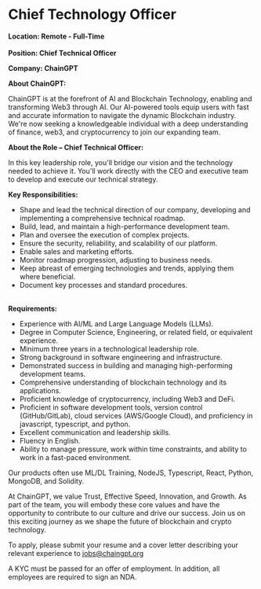 # Chief Technology Officer

**Location: Remote - Full-Time**\
\
**Position: Chief Technical Officer**

**Company: ChainGPT**



**About ChainGPT:**

ChainGPT is at the forefront of AI and Blockchain Technology, enabling and transforming Web3 through AI. Our AI-powered tools equip users with fast and accurate information to navigate the dynamic Blockchain industry. We're now seeking a knowledgeable individual with a deep understanding of finance, web3, and cryptocurrency to join our expanding team.

**About the Role – Chief Technical Officer:**

In this key leadership role, you'll bridge our vision and the technology needed to achieve it. You'll work directly with the CEO and executive team to develop and execute our technical strategy.

**Key Responsibilities:**

* Shape and lead the technical direction of our company, developing and implementing a comprehensive technical roadmap.
* Build, lead, and maintain a high-performance development team.
* Plan and oversee the execution of complex projects.
* Ensure the security, reliability, and scalability of our platform.
* Enable sales and marketing efforts.
* Monitor roadmap progression, adjusting to business needs.
* Keep abreast of emerging technologies and trends, applying them where beneficial.
* Document key processes and standard procedures.

\
**Requirements:**

* Experience with AI/ML and Large Language Models (LLMs).
* Degree in Computer Science, Engineering, or related field, or equivalent experience.
* Minimum three years in a technological leadership role.
* Strong background in software engineering and infrastructure.
* Demonstrated success in building and managing high-performing development teams.
* Comprehensive understanding of blockchain technology and its applications.
* Proficient knowledge of cryptocurrency, including Web3 and DeFi.
* Proficient in software development tools, version control (GitHub/GitLab), cloud services (AWS/Google Cloud), and proficiency in javascript, typescript, and python.
* Excellent communication and leadership skills.
* Fluency in English.
* Ability to manage pressure, work within time constraints, and ability to work in a fast-paced environment.

Our products often use ML/DL Training, NodeJS, Typescript, React, Python, MongoDB, and Solidity.

At ChainGPT, we value Trust, Effective Speed, Innovation, and Growth. As part of the team, you will embody these core values and have the opportunity to contribute to our culture and drive our success. Join us on this exciting journey as we shape the future of blockchain and crypto technology.

To apply, please submit your resume and a cover letter describing your relevant experience to jobs@chaingpt.org

A KYC must be passed for an offer of employment. In addition, all employees are required to sign an NDA.

